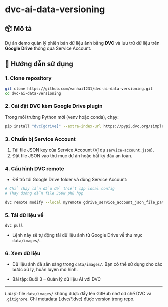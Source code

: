 # dvc-ai-data-versioning

## 📦 Mô tả

Dự án demo quản lý phiên bản dữ liệu ảnh bằng **DVC** và lưu trữ dữ liệu trên **Google Drive** thông qua Service Account.

## 🚀 Hướng dẫn sử dụng

### 1. Clone repository

```bash
git clone https://github.com/vanhai1231/dvc-ai-data-versioning.git
cd dvc-ai-data-versioning
```

### 2. Cài đặt DVC kèm Google Drive plugin

Trong môi trường Python mới (venv hoặc conda), chạy:

```bash
pip install "dvc[gdrive]" --extra-index-url https://pypi.dvc.org/simple
```

### 3. Chuẩn bị Service Account

1. Tải file JSON key của Service Account (Ví dụ `service-account.json`).
2. Đặt file JSON vào thư mục dự án hoặc bất kỳ đâu an toàn.

### 4. Cấu hình DVC remote

* Để trỏ tới Google Drive folder và dùng Service Account:

```bash
# Chỉ chạy lần đầu để thiết lập local config
# Thay đường dẫn file JSON phù hợp

dvc remote modify --local myremote gdrive_service_account_json_file_path /path/to/service-account.json
```

### 5. Tải dữ liệu về

```bash
dvc pull
```

* Lệnh này sẽ tự động tải dữ liệu ảnh từ Google Drive về thư mục `data/images/`.

### 6. Xem dữ liệu

* Dữ liệu ảnh đã sẵn sàng trong `data/images/`. Bạn có thể sử dụng cho các bước xử lý, huấn luyện mô hình.

* Bài tập: Buổi 3 – Quản lý dữ liệu AI với DVC

---

*Lưu ý:* file `data/images/` không được đẩy lên GitHub nhờ cơ chế DVC và `.gitignore`. Chỉ metadata (.dvc/\*.dvc) được version trong repo.
